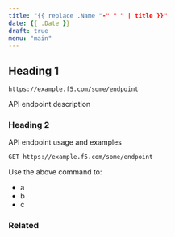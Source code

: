 ```yaml
---
title: "{{ replace .Name "-" " " | title }}"
date: {{ .Date }}
draft: true
menu: "main"
---
```


## Heading 1

```
https://example.f5.com/some/endpoint
```
  
API endpoint description

### Heading 2


API endpoint usage and examples

```
GET https://example.f5.com/some/endpoint
```

Use the above command to:

- a
- b
- c

### Related


 